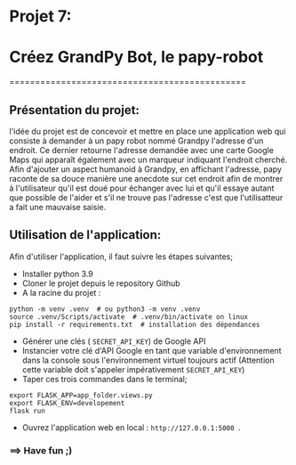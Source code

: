 ﻿# Projet 7:

# Créez GrandPy Bot, le papy-robot
==============================================

## Présentation du projet:

l'idée du projet est de concevoir et mettre en place une application web qui consiste à demander à un papy robot nommé Grandpy l'adresse d'un endroit. Ce dernier retourne l'adresse demandée avec une carte Google Maps qui apparaît également avec un marqueur indiquant l'endroit cherché.
Afin d'ajouter un aspect humanoid à Grandpy, en affichant l'adresse, papy raconte de sa douce manière une anecdote sur cet endroit afin de montrer à l'utilisateur qu'il est doué pour échanger avec lui et qu'il essaye autant que possible de l'aider et s'il ne trouve pas l'adresse c'est que l'utilisatteur a fait une mauvaise saisie.

## Utilisation de l'application:

Afin d'utiliser l'application, il faut suivre les étapes suivantes;
- Installer python 3.9
- Cloner le projet depuis le repository Github
- A la racine du projet :
 ```
python -m venv .venv  # ou python3 -m venv .venv
source .venv/Scripts/activate  # .venv/bin/activate on linux
pip install -r requirements.txt  # installation des dépendances
```
- Générer une clés ( `SECRET_API_KEY`) de Google API
- Instancier votre clé d'API Google en tant que variable d'environnement dans la console sous l'environnement virtuel toujours actif (Attention cette variable doit s'appeler impérativement `SECRET_API_KEY`)
- Taper ces trois commandes dans le terminal;
 ```
export FLASK_APP=app_folder.views.py
export FLASK_ENV=developement
flask run
```
- Ouvrez l'application web en local : `http://127.0.0.1:5000 `.

###    ==>  Have fun  ;)
